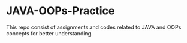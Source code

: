 # JAVA-OOPs-Practice
This repo consist of assignments and codes related to JAVA and OOPs concepts for better understanding.
